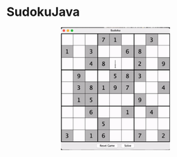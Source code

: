 # SudokuJava

<img src="SudokuTest.gif" width="500" style="display: block; margin-left: auto; margin-right: auto; width: 50%;"/>
